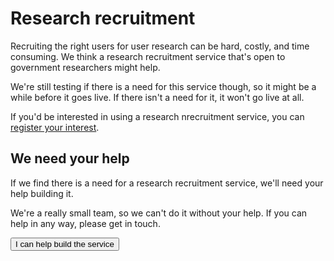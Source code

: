 # Research recruitment

Recruiting the right users for user research can be hard, costly, and time consuming. We think a research recruitment service that's open to government researchers might help. 

We're still testing if there is a need for this service though, so it might be a while before it goes live. If there isn't a need for it, it won't go live at all. 

If you'd be interested in using a research nrecruitment service, you can [register your interest](https://forms.gle/UFhcuZURNnW6KCjB7). 


## We need your help

If we find there is a need for a research recruitment service, we'll need your help building it. 

We're a really small team, so we can't do it without your help. If you can help in any way, please get in touch.

<p>
<a href="mailto:digital@finance.nsw.gov.au?subject=I would like to help build a research recruitment service">
<button class="au-btn">I can help build the service</button>
</a>	
</p>
